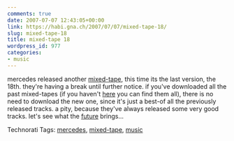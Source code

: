 ```yaml
---
comments: true
date: 2007-07-07 12:43:05+00:00
link: https://habi.gna.ch/2007/07/07/mixed-tape-18/
slug: mixed-tape-18
title: mixed-tape 18
wordpress_id: 977
categories:
- music
---
```


mercedes released another [mixed-tape](http://www.mixed-tape.com), this time its the last version, the 18th. they're having a break until further notice. if you've downloaded all the past mixed-tapes (if you haven't [here](http://broadcast.sexy-admin.de/) you can find them all), there is no need to download the new one, since it's just a best-of all the previously released tracks.
a pity, because they've always released some very good tracks. let's see what the [future](http://www.mixed-tape.com/forum/) brings...


Technorati Tags: [mercedes](http://www.technorati.com/tag/mercedes), [mixed-tape](http://www.technorati.com/tag/mixed-tape), [music](http://www.technorati.com/tag/music)
